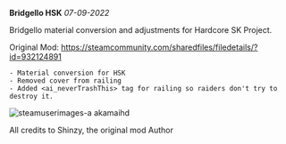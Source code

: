**Bridgello HSK** *07-09-2022*

Bridgello material conversion and adjustments for Hardcore SK Project.

Original Mod: https://steamcommunity.com/sharedfiles/filedetails/?id=932124891

``` 
- Material conversion for HSK
- Removed cover from railing
- Added <ai_neverTrashThis> tag for railing so raiders don't try to destroy it.
```
![steamuserimages-a akamaihd](https://user-images.githubusercontent.com/64644323/188886017-0585a6eb-2b69-4e9e-a1f3-c760c1070d6c.jpg)

All credits to Shinzy, the original mod Author
